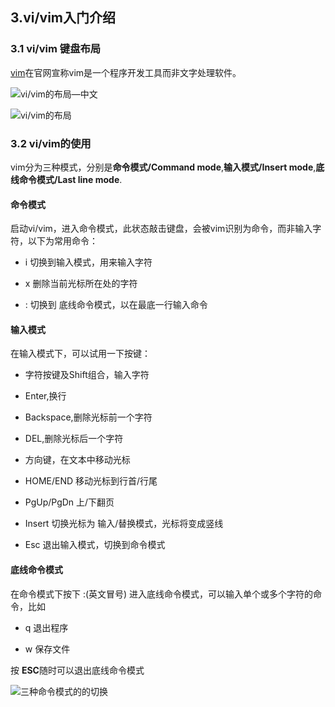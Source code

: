 ## 3.vi/vim入门介绍

### 3.1 vi/vim 键盘布局

[vim](http://www.vim.org)在官网宣称vim是一个程序开发工具而非文字处理软件。

![vi/vim的布局—中文](/img/vi-vim-cheat-sheet-ch.gif)

![vi/vim的布局](/img/vi-vim-cheat-sheet.gif)

### 3.2 vi/vim的使用


vim分为三种模式，分别是**命令模式/Command mode**,**输入模式/Insert mode**,**底线命令模式/Last line mode**.

#### **命令模式**

启动vi/vim，进入命令模式，此状态敲击键盘，会被vim识别为命令，而非输入字符，以下为常用命令：

* i 切换到输入模式，用来输入字符

* x 删除当前光标所在处的字符

* : 切换到 底线命令模式，以在最底一行输入命令


#### **输入模式**

在输入模式下，可以试用一下按键：

* 字符按键及Shift组合，输入字符

* Enter,换行

* Backspace,删除光标前一个字符

* DEL,删除光标后一个字符

* 方向键，在文本中移动光标

* HOME/END 移动光标到行首/行尾

* PgUp/PgDn 上/下翻页

* Insert 切换光标为 输入/替换模式，光标将变成竖线

* Esc 退出输入模式，切换到命令模式

#### 底线命令模式

在命令模式下按下 :(英文冒号) 进入底线命令模式，可以输入单个或多个字符的命令，比如

* q 退出程序

* w 保存文件

按 **ESC**随时可以退出底线命令模式

![三种命令模式的的切换](/img/vim-vi-workmodel.png)

